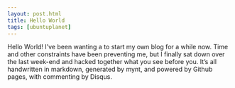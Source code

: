 ```yaml
---
layout: post.html
title: Hello World
tags: [ubuntuplanet]
---
```

Hello World! I’ve been wanting a to start my own blog for a while now. Time and other constraints have been preventing me, but I finally sat down over the last week-end and hacked together what you see before you. It’s all handwritten in markdown, generated by mynt, and powered by Github pages, with commenting by Disqus.